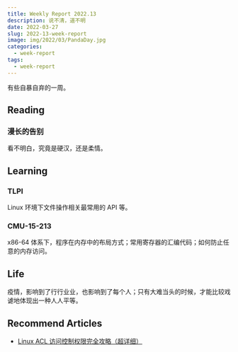 ```yaml
---
title: Weekly Report 2022.13
description: 说不清，道不明
date: 2022-03-27
slug: 2022-13-week-report
image: img/2022/03/PandaDay.jpg
categories:
  - week-report
tags:
  - week-report
---
```


有些自暴自弃的一周。

## Reading

### 漫长的告别

看不明白，究竟是硬汉，还是柔情。

## Learning

### TLPI

Linux 环境下文件操作相关最常用的 API 等。

### CMU-15-213

x86-64 体系下，程序在内存中的布局方式；常用寄存器的汇编代码；如何防止任意的内存访问。

## Life

疫情，影响到了行行业业，也影响到了每个人；只有大难当头的时候，才能比较戏谑地体现出一种人人平等。

## Recommend Articles

- [Linux ACL 访问控制权限完全攻略（超详细）](http://c.biancheng.net/view/863.html)
